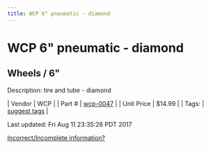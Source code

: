 ```yaml
---
title: WCP 6" pneumatic - diamond
---
```


# WCP 6" pneumatic - diamond
## Wheels / 6"
Description: 	tire and tube - diamond 

| Vendor | WCP | 
| Part # | [wcp-0047](http://www.wcproducts.net/pneumatic-wheels) | 
| Unit Price | $14.99 | 
| Tags: | [suggest tags](https://docs.google.com/forms/d/e/1FAIpQLSeWyY8v3RgOty-MyWmh9U0iivNYN_molChYyS-0U-o-kOAv_g/viewform) | 

Last updated: Fri Aug 11 23:35:26 PDT 2017

 [Incorrect/Incomplete information?](https://docs.google.com/forms/d/e/1FAIpQLSeWyY8v3RgOty-MyWmh9U0iivNYN_molChYyS-0U-o-kOAv_g/viewform)